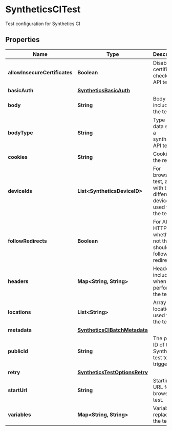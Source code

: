 

# SyntheticsCITest

Test configuration for Synthetics CI

## Properties

Name | Type | Description | Notes
------------ | ------------- | ------------- | -------------
**allowInsecureCertificates** | **Boolean** | Disable certificate checks in API tests. |  [optional]
**basicAuth** | [**SyntheticsBasicAuth**](SyntheticsBasicAuth.md) |  |  [optional]
**body** | **String** | Body to include in the test. |  [optional]
**bodyType** | **String** | Type of the data sent in a synthetics API test. |  [optional]
**cookies** | **String** | Cookies for the request. |  [optional]
**deviceIds** | **List&lt;SyntheticsDeviceID&gt;** | For browser test, array with the different device IDs used to run the test. |  [optional]
**followRedirects** | **Boolean** | For API HTTP test, whether or not the test should follow redirects. |  [optional]
**headers** | **Map&lt;String, String&gt;** | Headers to include when performing the test. |  [optional]
**locations** | **List&lt;String&gt;** | Array of locations used to run the test. |  [optional]
**metadata** | [**SyntheticsCIBatchMetadata**](SyntheticsCIBatchMetadata.md) |  |  [optional]
**publicId** | **String** | The public ID of the Synthetics test to trigger. | 
**retry** | [**SyntheticsTestOptionsRetry**](SyntheticsTestOptionsRetry.md) |  |  [optional]
**startUrl** | **String** | Starting URL for the browser test. |  [optional]
**variables** | **Map&lt;String, String&gt;** | Variables to replace in the test. |  [optional]



